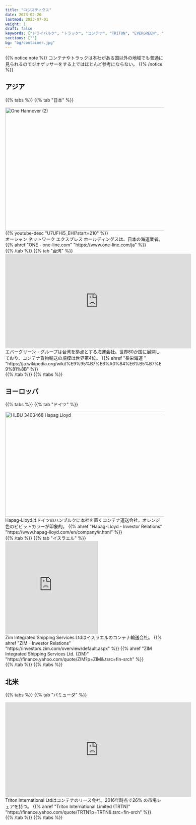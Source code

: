 ```yaml
---
title: "ロジスティクス"
date: 2023-02-26
lastmod: 2023-07-01
weight: 1
draft: false
keywords: ["ドライバルク", "トラック", "コンテナ", "TRITON", "EVERGREEN", "ZIM"]
sections: [""]
bg: "bg/container.jpg"
---
```



{{% notice note %}}
コンテナやトラックは本社がある国以外の地域でも普通に見られるのでジオゲッサーをする上ではほとんど参考にならない。
{{% /notice %}}


<script async src="//embedr.flickr.com/assets/client-code.js" charset="utf-8"></script>

## アジア

{{% tabs %}}
{{% tab "日本" %}}
<div class="googlemap-if">
<a data-flickr-embed="true" href="https://www.flickr.com/photos/19leergut46/50258850507/in/photolist-2jzcKgi-2ogmTQy-2nYyxsB-2nPfUd3-2of2nUg-2nsuBZR-2ok1VNg-2cSWRhc-2n7Hz1D-2mLqmoW-2kHp9PP-ZCqJfH-2odzxeK-2mJiP4V-8sDAUb-KjpMHX-2mJbi8w-2nfT6Sc-2ozn57r-2oAd1Kh-STKuji-2mz4PHb-Naw2BW-2iZ39LZ-2n6jFHn-2j4qoVX-2n1fq78-2k39rDd-DCScSH-2iQWwPF-V9yZ4g-2iaB3sQ-2oxR15m-KaNZ65-F9qFef-2k8qv1q-2mRYdnb-2jjShYw-2mWMFAb-2nkvd5q-2nezgUY-2kLEYvH-2iRczTb-2nG8Qoj-2mWMTAg-K1V2UL-2jybKwr-2nCze7F-2ohNj64-CHUDf" title="One Hannover (2)"><img src="https://live.staticflickr.com/65535/50258850507_3104c17fe8_z.jpg" width="590" height="390" alt="One Hannover (2)"/></a>
{{% youtube-desc "U7UFHi5_EHI?start=210" %}}
<div class="description-wide">
オーシャン ネットワーク エクスプレス ホールディングスは、日本の海運業者。
{{% ahref "ONE - one-line.com" "https://www.one-line.com/ja" %}}
</div>
</div>
{{% /tab %}}
{{% tab "台湾" %}}
<div class="googlemap-if">
<iframe src="https://www.google.com/maps/embed?pb=!4v1677460919674!6m8!1m7!1smKjGonLhSefa5PCRJzusXw!2m2!1d-6.961661460772471!2d110.4308354482967!3f303.4267063708006!4f-0.8201629172988305!5f1.5556344477360105" width="590" height="300" style="border:0;" allowfullscreen="" loading="lazy" referrerpolicy="no-referrer-when-downgrade"></iframe>
<div class="description-wide">
エバーグリーン・グループは台湾を拠点とする海運会社。世界80か国に展開しており、コンテナ貨物輸送の規模は世界第4位。
{{% ahref "長栄海運 " "https://ja.wikipedia.org/wiki/%E9%95%B7%E6%A0%84%E6%B5%B7%E9%81%8B" %}}
</div>
</div>
{{% /tab %}}
{{% /tabs %}}

## ヨーロッパ

{{% tabs %}}
{{% tab "ドイツ" %}}
<div class="googlemap-if">
<a data-flickr-embed="true" href="https://www.flickr.com/photos/pillenman23/52766004156/in/photolist-2ooKyGm-GEVdon-2o4k2vs-S45Lxi-24vpTM9-DMkcxH-2kW6HRC-Tyf3wS-2je5MPt-2kW4qRp-n8Qkz-2nHybCi-hxcFw-2kWxts2-2iwffdc-2op7dvW-2kwb3cv-2omeKEw-2kb4nPS-2kBmDB5-2kkAqMR-2dkBRkJ-NiuJnC-JJz5i7-2mSKTCf-23QMhT4-2ojURE1-2of9CAC-CRvBfd-r9f9vf-2iNAfGH-2k36Eha-2kkEJrz-2noYiUy-LSdsLk-2jjVqSB-61FADf-9feL6K-Yu68Bj-2kAn39A-2oyGaFp-2mNzxPv-2nH3uoE-2okCx2w-2nAYLbF-2ongYoe-2nr7or5-2o2UR92-2ksp3AR-fz9YiR" title="HLBU 3403468 Hapag Lloyd"><img src="https://live.staticflickr.com/65535/52766004156_e7e2a5635f_z.jpg" width="640" height="333" alt="HLBU 3403468 Hapag Lloyd"/></a>
<div class="description-wide">
Hapag-Lloydはドイツのハンブルクに本社を置くコンテナ運送会社。オレンジ色のビビットカラーが印象的。
{{% ahref "Hapag-Lloyd - Investor Relations" "https://www.hapag-lloyd.com/en/company/ir.html" %}}
</div>
</div>
{{% /tab %}}
{{% tab "イスラエル" %}}
<div class="googlemap-if">
<iframe src="https://www.google.com/maps/embed?pb=!4v1678702125484!6m8!1m7!1sa-I8SjKj8wZ7aYMcuD6zlA!2m2!1d32.79021691153199!2d34.95891049734592!3f200.1381057375247!4f27.915497585237205!5f0.4772553173285183" width="295" height="295" style="border:0;" allowfullscreen="" loading="lazy" referrerpolicy="no-referrer-when-downgrade"></iframe>
<div class="description">
Zim Integrated Shipping Services Ltdはイスラエルのコンテナ輸送会社。
{{% ahref "ZIM - Investor Relations" "https://investors.zim.com/overview/default.aspx" %}}
{{% ahref "ZIM Integrated Shipping Services Ltd. (ZIM)" "https://finance.yahoo.com/quote/ZIM?p=ZIM&.tsrc=fin-srch" %}}
</div>
</div>
{{% /tab %}}
{{% /tabs %}}

## 北米

{{% tabs %}}
{{% tab "バミューダ" %}}
<div class="googlemap-if">
<iframe src="https://www.google.com/maps/embed?pb=!4v1677460565802!6m8!1m7!1smDIXBVsgYMjXuJOgQda2HA!2m2!1d-6.963580780454642!2d110.4308911801062!3f307.70672781361685!4f-2.58670987670439!5f1.5141324384223855" width="590" height="300" style="border:0;" allowfullscreen="" loading="lazy" referrerpolicy="no-referrer-when-downgrade"></iframe>
<div class="description-wide">
Triton International Ltdはコンテナのリース会社。2016年時点で26% の市場シェアを持つ。
{{% ahref "Triton International Limited (TRTN)" "https://finance.yahoo.com/quote/TRTN?p=TRTN&.tsrc=fin-srch" %}}
</div>
</div>
{{% /tab %}}
{{% /tabs %}}

